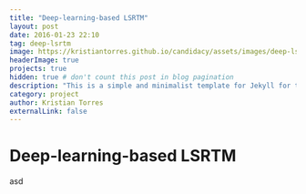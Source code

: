 ```yaml
---
title: "Deep-learning-based LSRTM"
layout: post
date: 2016-01-23 22:10
tag: deep-lsrtm
image: https://kristiantorres.github.io/candidacy/assets/images/deep-lsrtm_image2.png
headerImage: true
projects: true
hidden: true # don't count this post in blog pagination
description: "This is a simple and minimalist template for Jekyll for those who likes to eat noodles."
category: project
author: Kristian Torres
externalLink: false
---
```


# Deep-learning-based LSRTM
asd